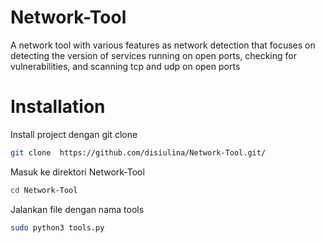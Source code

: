 # Network-Tool
A network tool with various features as network detection that focuses on detecting the version of services running on open ports, checking for vulnerabilities, and scanning tcp and udp on open ports

# Installation
Install project dengan git clone
```bash
git clone  https://github.com/disiulina/Network-Tool.git/
```
Masuk ke direktori Network-Tool
```bash
cd Network-Tool
```
Jalankan file dengan nama tools
```bash
sudo python3 tools.py
```
